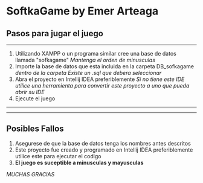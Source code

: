 # SoftkaGame by Emer Arteaga


Pasos para jugar el juego
----------------------------------------
---------------------------------------
1. Utilizando XAMPP o un programa similar cree una base de datos llamada "sofkagame" *Mantenga el orden de minusculas*
2. Importe la base de datos que esta incluida en la carpeta DB_sofkagame *dentro de la carpeta Existe un .sql que debera seleccionar*
3. Abra el proyecto en Intellij IDEA preferiblemente *Si no tiene este IDE utilice una herramienta para convertir este proyecto a uno que pueda abrir su IDE*
4. Ejecute el juego

---------------------------------------
---------------------------------------
Posibles Fallos
---------------------------------------
1. Asegurese de que la base de datos tenga los nombres antes descritos
2. Este proyecto fue creado y programado en Intellij IDEA preferiblemente utilice este para ejecutar el codigo
3. **El juego es suceptible a minusculas y mayusculas**

*MUCHAS GRACIAS*
